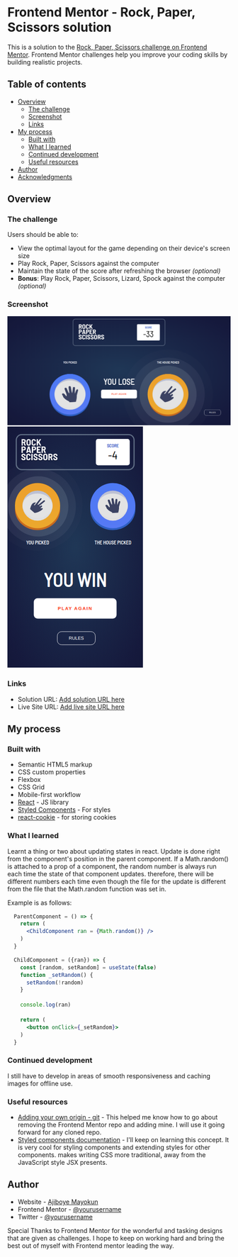 # Frontend Mentor - Rock, Paper, Scissors solution

This is a solution to the [Rock, Paper, Scissors challenge on Frontend Mentor](https://www.frontendmentor.io/challenges/rock-paper-scissors-game-pTgwgvgH). Frontend Mentor challenges help you improve your coding skills by building realistic projects. 

## Table of contents

- [Overview](#overview)
  - [The challenge](#the-challenge)
  - [Screenshot](#screenshot)
  - [Links](#links)
- [My process](#my-process)
  - [Built with](#built-with)
  - [What I learned](#what-i-learned)
  - [Continued development](#continued-development)
  - [Useful resources](#useful-resources)
- [Author](#author)
- [Acknowledgments](#acknowledgments)


## Overview

### The challenge

Users should be able to:

- View the optimal layout for the game depending on their device's screen size
- Play Rock, Paper, Scissors against the computer
- Maintain the state of the score after refreshing the browser _(optional)_
- **Bonus**: Play Rock, Paper, Scissors, Lizard, Spock against the computer _(optional)_

### Screenshot

![](./src/design/screenshots/screenshot_desktop.png)
![](./src/design/screenshots/screenshot_mobile.png)

### Links

- Solution URL: [Add solution URL here](https://your-solution-url.com)
- Live Site URL: [Add live site URL here](https://your-live-site-url.com)

## My process

### Built with

- Semantic HTML5 markup
- CSS custom properties
- Flexbox
- CSS Grid
- Mobile-first workflow
- [React](https://reactjs.org/) - JS library
- [Styled Components](https://styled-components.com/) - For styles
- [react-cookie](https://www.npmjs.com/package/react-cookie) - for storing cookies

### What I learned

Learnt a thing or two about updating states in react. 
Update is done right from the component's position in the parent component. If a Math.random() is attached to a prop of a component, the random number is always run each time the state of that component updates. therefore, there will be different numbers each time even though the file for the update is different from the file that the Math.random function was set in.

Example is as follows:

```jsx
  ParentComponent = () => {
    return (
      <ChildComponent ran = {Math.random()} />
    )
  }
```

```jsx
  ChildComponent = ({ran}) => {
    const [random, setRandom] = useState(false)
    function _setRandom() {
      setRandom(!random)
    } 

    console.log(ran)
    
    return (
      <button onClick={_setRandom}>
    )
  }
```

### Continued development

I still have to develop in areas of smooth responsiveness and caching images for offline use.

### Useful resources

- [Adding your own origin - git](https://stackoverflow.com/questions/42830557/git-remote-add-origin-vs-remote-set-url-origin) - This helped me know how to go about removing the Frontend Mentor repo and adding mine. I will use it going forward for any cloned repo.
- [Styled components documentation](https://styled-components.com/docs) - I'll keep on learning this concept. It is very cool for styling components and extending styles for other components. makes writing CSS more traditional, away from the JavaScript style JSX presents.

## Author

- Website - [Ajiboye Mayokun](https://rock-and-paper-and-scissors.netlify.app/)
- Frontend Mentor - [@yourusername](https://www.frontendmentor.io/profile/mayokun)
- Twitter - [@yourusername](https://www.twitter.com/AjibsonMayokunA)


Special Thanks to Frontend Mentor for the wonderful and tasking designs that are given as challenges. I hope to keep on working hard and bring the best out of myself with Frontend mentor leading the way.
